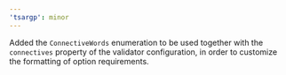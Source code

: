 ```yaml
---
'tsargp': minor
---
```


Added the `ConnectiveWords` enumeration to be used together with the `connectives` property of the validator configuration, in order to customize the formatting of option requirements.
